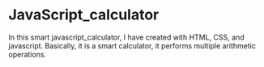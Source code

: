# JavaScript_calculator
In this smart javascript_calculator, I have created with HTML, CSS, and javascript. Basically, it is a smart calculator, it performs multiple arithmetic operations.
